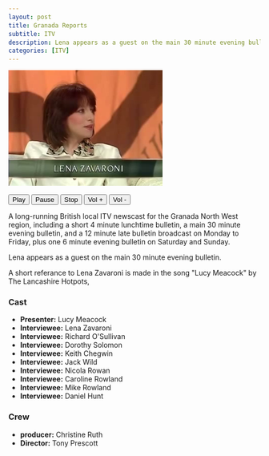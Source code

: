 ```yaml
---
layout: post
title: Granada Reports
subtitle: ITV
description: Lena appears as a guest on the main 30 minute evening bulletin.
categories: [ITV]
---
```


![](/assets/images/ITV/Granada-Reports.png)

<audio id="player" src="/assets/media/1992-03-02-granada-reports.mp3"></audio>
<div>
  <button onclick="document.getElementById('player').play()">Play</button>
  <button onclick="document.getElementById('player').pause()">Pause</button>
  <button onclick="document.getElementById('player').pause(); document.getElementById('player').currentTime = 0;">Stop</button>
  <button onclick="document.getElementById('player').volume += 0.1">Vol +</button>
  <button onclick="document.getElementById('player').volume -= 0.1">Vol -</button>
</div>

A long-running British local ITV newscast for the Granada North West region, including a short 4 minute lunchtime bulletin, a main 30 minute evening bulletin, and a 12 minute late bulletin broadcast on Monday to Friday, plus one 6 minute evening bulletin on Saturday and Sunday.

Lena appears as a guest on the main 30 minute evening bulletin.

A short referance to Lena Zavaroni is made in the song "Lucy Meacock" by The Lancashire Hotpots,

### Cast
* **Presenter:** Lucy Meacock
* **Interviewee:** Lena Zavaroni
* **Interviewee:** Richard O'Sullivan
* **Interviewee:** Dorothy Solomon
* **Interviewee:** Keith Chegwin
* **Interviewee:** Jack Wild
* **Interviewee:** Nicola Rowan
* **Interviewee:** Caroline Rowland
* **Interviewee:** Mike Rowland
* **Interviewee:** Daniel Hunt

### Crew
* **producer:** Christine Ruth
* **Director:** Tony Prescott

